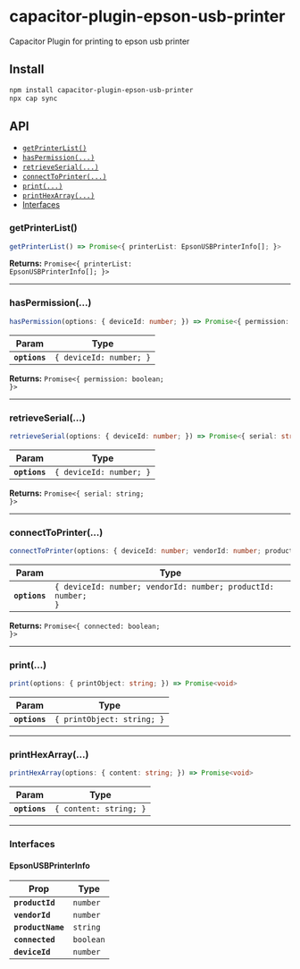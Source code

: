 # capacitor-plugin-epson-usb-printer

Capacitor Plugin for printing to epson usb printer

## Install

```bash
npm install capacitor-plugin-epson-usb-printer
npx cap sync
```

## API

<docgen-index>

* [`getPrinterList()`](#getprinterlist)
* [`hasPermission(...)`](#haspermission)
* [`retrieveSerial(...)`](#retrieveserial)
* [`connectToPrinter(...)`](#connecttoprinter)
* [`print(...)`](#print)
* [`printHexArray(...)`](#printhexarray)
* [Interfaces](#interfaces)

</docgen-index>

<docgen-api>
<!--Update the source file JSDoc comments and rerun docgen to update the docs below-->

### getPrinterList()

```typescript
getPrinterList() => Promise<{ printerList: EpsonUSBPrinterInfo[]; }>
```

**Returns:** <code>Promise&lt;{ printerList: EpsonUSBPrinterInfo[]; }&gt;</code>

--------------------


### hasPermission(...)

```typescript
hasPermission(options: { deviceId: number; }) => Promise<{ permission: boolean; }>
```

| Param         | Type                               |
| ------------- | ---------------------------------- |
| **`options`** | <code>{ deviceId: number; }</code> |

**Returns:** <code>Promise&lt;{ permission: boolean; }&gt;</code>

--------------------


### retrieveSerial(...)

```typescript
retrieveSerial(options: { deviceId: number; }) => Promise<{ serial: string; }>
```

| Param         | Type                               |
| ------------- | ---------------------------------- |
| **`options`** | <code>{ deviceId: number; }</code> |

**Returns:** <code>Promise&lt;{ serial: string; }&gt;</code>

--------------------


### connectToPrinter(...)

```typescript
connectToPrinter(options: { deviceId: number; vendorId: number; productId: number; }) => Promise<{ connected: boolean; }>
```

| Param         | Type                                                                    |
| ------------- | ----------------------------------------------------------------------- |
| **`options`** | <code>{ deviceId: number; vendorId: number; productId: number; }</code> |

**Returns:** <code>Promise&lt;{ connected: boolean; }&gt;</code>

--------------------


### print(...)

```typescript
print(options: { printObject: string; }) => Promise<void>
```

| Param         | Type                                  |
| ------------- | ------------------------------------- |
| **`options`** | <code>{ printObject: string; }</code> |

--------------------


### printHexArray(...)

```typescript
printHexArray(options: { content: string; }) => Promise<void>
```

| Param         | Type                              |
| ------------- | --------------------------------- |
| **`options`** | <code>{ content: string; }</code> |

--------------------


### Interfaces


#### EpsonUSBPrinterInfo

| Prop              | Type                 |
| ----------------- | -------------------- |
| **`productId`**   | <code>number</code>  |
| **`vendorId`**    | <code>number</code>  |
| **`productName`** | <code>string</code>  |
| **`connected`**   | <code>boolean</code> |
| **`deviceId`**    | <code>number</code>  |

</docgen-api>
